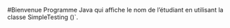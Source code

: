  #Bienvenue
Programme Java qui affiche le nom de l’étudiant en utilisant la classe SimpleTesting ()`.
